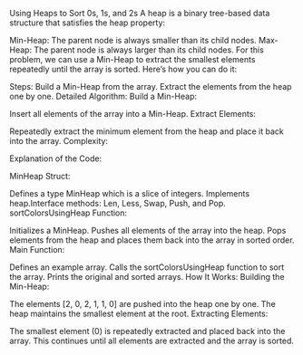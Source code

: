 Using Heaps to Sort 0s, 1s, and 2s
A heap is a binary tree-based data structure that satisfies the heap property:

Min-Heap: The parent node is always smaller than its child nodes.
Max-Heap: The parent node is always larger than its child nodes.
For this problem, we can use a Min-Heap to extract the smallest elements repeatedly until the array is sorted. Here’s how you can do it:

Steps:
Build a Min-Heap from the array.
Extract the elements from the heap one by one.
Detailed Algorithm:
Build a Min-Heap:

Insert all elements of the array into a Min-Heap.
Extract Elements:

Repeatedly extract the minimum element from the heap and place it back into the array.
Complexity:


Explanation of the Code:


MinHeap Struct:

Defines a type MinHeap which is a slice of integers.
Implements heap.Interface methods: Len, Less, Swap, Push, and Pop.
sortColorsUsingHeap Function:

Initializes a MinHeap.
Pushes all elements of the array into the heap.
Pops elements from the heap and places them back into the array in sorted order.
Main Function:

Defines an example array.
Calls the sortColorsUsingHeap function to sort the array.
Prints the original and sorted arrays.
How It Works:
Building the Min-Heap:

The elements [2, 0, 2, 1, 1, 0] are pushed into the heap one by one.
The heap maintains the smallest element at the root.
Extracting Elements:

The smallest element (0) is repeatedly extracted and placed back into the array.
This continues until all elements are extracted and the array is sorted.